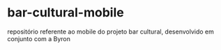 # bar-cultural-mobile
repositório referente ao mobile do projeto bar cultural, desenvolvido em conjunto com a Byron
